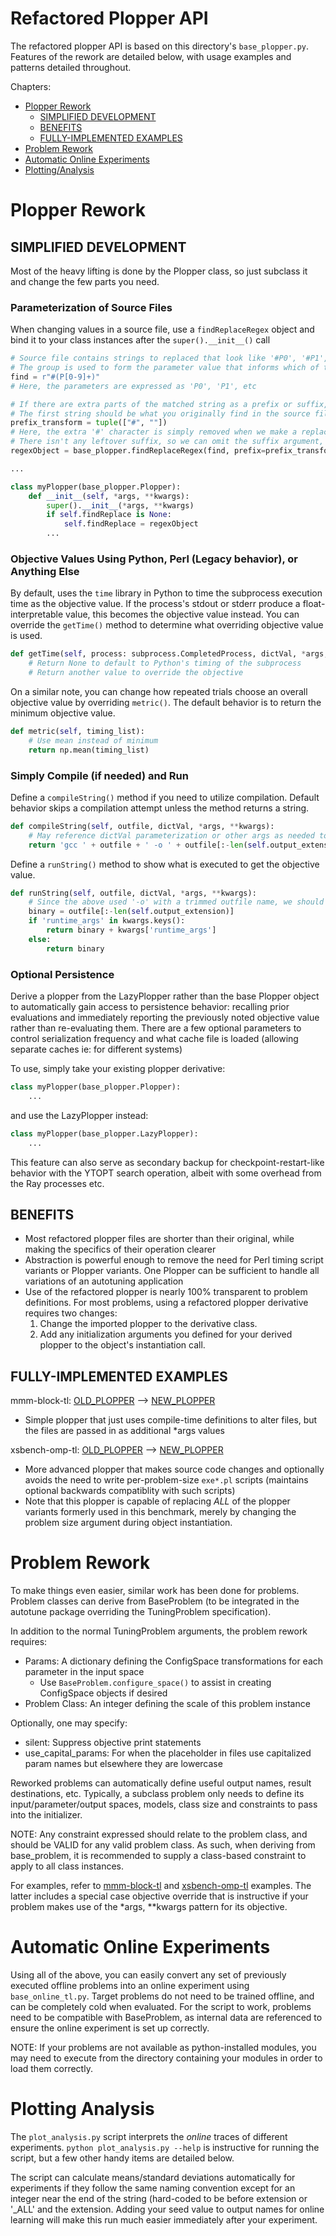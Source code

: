 # Refactored Plopper API

The refactored plopper API is based on this directory's `base_plopper.py`.
Features of the rework are detailed below, with usage examples and patterns detailed throughout.

Chapters:

* [Plopper Rework](plopperREADME.md#plopper-rework)
  + [SIMPLIFIED DEVELOPMENT](plopperREADME.md#simplified-development)
  + [BENEFITS](plopperREADME.md#benefits)
  + [FULLY-IMPLEMENTED EXAMPLES](plopperREADME.md#fully-implemented-examples)
* [Problem Rework](plopperREADME.md#problem-rework)
* [Automatic Online Experiments](plopperREADME.md#automatic-online-experiments)
* [Plotting/Analysis](plopperREADME.md#plotting-analysis)

# Plopper Rework

## SIMPLIFIED DEVELOPMENT

Most of the heavy lifting is done by the Plopper class, so just subclass it and change the few parts you need.

### Parameterization of Source Files

When changing values in a source file, use a `findReplaceRegex` object and bind it to your class instances after the `super().__init__()` call
```python
# Source file contains strings to replaced that look like '#P0', '#P1', etc
# The group is used to form the parameter value that informs which of the problem parameters replaces this string in the file's text
find = r"#(P[0-9]+)"
# Here, the parameters are expressed as 'P0', 'P1', etc

# If there are extra parts of the matched string as a prefix or suffix, specify how they should be found and replaced here
# The first string should be what you originally find in the source file, the second should be its replacement
prefix_transform = tuple(["#", ""])
# Here, the extra '#' character is simply removed when we make a replacement
# There isn't any leftover suffix, so we can omit the suffix argument, but it is explicitly shown below
regexObject = base_plopper.findReplaceRegex(find, prefix=prefix_transform, suffix=None)

...

class myPlopper(base_plopper.Plopper):
    def __init__(self, *args, **kwargs):
        super().__init__(*args, **kwargs)
        if self.findReplace is None:
            self.findReplace = regexObject
        ...
```

### Objective Values Using Python, Perl (Legacy behavior), or Anything Else

By default, uses the `time` library in Python to time the subprocess execution time as the objective value.
If the process's stdout or stderr produce a float-interpretable value, this becomes the objective value instead.
You can override the `getTime()` method to determine what overriding objective value is used.
```python
def getTime(self, process: subprocess.CompletedProcess, dictVal, *args, **kwargs):
    # Return None to default to Python's timing of the subprocess
    # Return another value to override the objective
```
On a similar note, you can change how repeated trials choose an overall objective value by overriding `metric()`.
The default behavior is to return the minimum objective value.
```python
def metric(self, timing_list):
    # Use mean instead of minimum
    return np.mean(timing_list)
```

### Simply Compile (if needed) and Run

Define a `compileString()` method if you need to utilize compilation.
Default behavior skips a compilation attempt unless the method returns a string.
```python
def compileString(self, outfile, dictVal, *args, **kwargs):
    # May reference dictVal parameterization or other args as needed to customize compilation
    return 'gcc ' + outfile + ' -o ' + outfile[:-len(self.output_extension)]
```

Define a `runString()` method to show what is executed to get the objective value.
```python
def runString(self, outfile, dictVal, *args, **kwargs):
    # Since the above used '-o' with a trimmed outfile name, we should replicate that change here
    binary = outfile[:-len(self.output_extension)]
    if 'runtime_args' in kwargs.keys():
        return binary + kwargs['runtime_args']
    else:
        return binary
```

### Optional Persistence

Derive a plopper from the LazyPlopper rather than the base Plopper object to automatically gain access to persistence behavior: recalling prior evaluations and immediately reporting the previously noted objective value rather than re-evaluating them.
There are a few optional parameters to control serialization frequency and what cache file is loaded (allowing separate caches ie: for different systems)

To use, simply take your existing plopper derivative:
```python
class myPlopper(base_plopper.Plopper):
    ...
```

and use the LazyPlopper instead:
```python
class myPlopper(base_plopper.LazyPlopper):
    ...
```

This feature can also serve as secondary backup for checkpoint-restart-like behavior with the YTOPT search operation, albeit with some overhead from the Ray processes etc.

## BENEFITS

* Most refactored plopper files are shorter than their original, while making the specifics of their operation clearer
* Abstraction is powerful enough to remove the need for Perl timing script variants or Plopper variants. One Plopper can be sufficient to handle all variations of an autotuning application
* Use of the refactored plopper is nearly 100% transparent to problem definitions. For most problems, using a refactored plopper derivative requires two changes:
    1. Change the imported plopper to the derivative class.
    2. Add any initialization arguments you defined for your derived plopper to the object's instantiation call.

## FULLY-IMPLEMENTED EXAMPLES

mmm-block-tl: [OLD_PLOPPER](mmm-block-tl/plopper/plopper.py) --> [NEW\_PLOPPER](mmm-block-tl/plopper/newPlopper.py)
* Simple plopper that just uses compile-time definitions to alter files, but the files are passed in as additional \*args values

xsbench-omp-tl: [OLD\_PLOPPER](xsbench-omp-tl/plopper/plopper.py) --> [NEW\_PLOPPER](xsbench-omp-tl/plopper/newPlopper.py)
* More advanced plopper that makes source code changes and optionally avoids the need to write per-problem-size `exe*.pl` scripts (maintains optional backwards compatiblity with such scripts)
* Note that this plopper is capable of replacing _ALL_ of the plopper variants formerly used in this benchmark, merely by changing the problem size argument during object instantiation.

# Problem Rework

To make things even easier, similar work has been done for problems.
Problem classes can derive from BaseProblem (to be integrated in the autotune package overriding the TuningProblem specification).

In addition to the normal TuningProblem arguments, the problem rework requires:
* Params: A dictionary defining the ConfigSpace transformations for each parameter in the input space
  + Use `BaseProblem.configure_space()` to assist in creating ConfigSpace objects if desired
* Problem Class: An integer defining the scale of this problem instance

Optionally, one may specify:
* silent: Suppress objective print statements
* use\_capital\_params: For when the placeholder in files use capitalized param names but elsewhere they are lowercase

Reworked problems can automatically define useful output names, result destinations, etc.
Typically, a subclass problem only needs to define its input/parameter/output spaces, models, class size and constraints to pass into the initializer.

NOTE: Any constraint expressed should relate to the problem class, and should be VALID for any valid problem class. As such, when deriving from base\_problem, it is recommended to supply a class-based constraint to apply to all class instances.

For examples, refer to [mmm-block-tl](mmm-block-tl/mmm_problem/NEW_s.py) and [xsbench-omp-tl](xsbench-omp-tl/xsbench/NEW_s.py) examples.
The latter includes a special case objective override that is instructive if your problem makes use of the \*args, \*\*kwargs pattern for its objective.

# Automatic Online Experiments

Using all of the above, you can easily convert any set of previously executed offline problems into an online experiment using `base_online_tl.py`.
Target problems do not need to be trained offline, and can be completely cold when evaluated.
For the script to work, problems need to be compatible with BaseProblem, as internal data are referenced to ensure the online experiment is set up correctly.

NOTE: If your problems are not available as python-installed modules, you may need to execute from the directory containing your modules in order to load them correctly.

# Plotting Analysis

The `plot_analysis.py` script interprets the _online_ traces of different experiments.
`python plot_analysis.py --help` is instructive for running the script, but a few other handy items are detailed below.

The script can calculate means/standard deviations automatically for experiments if they follow the same naming convention except for an integer near the end of the string (hard-coded to be before extension or '\_ALL' and the extension. Adding your seed value to output names for online learning will make this run much easier immediately after your experiment.

